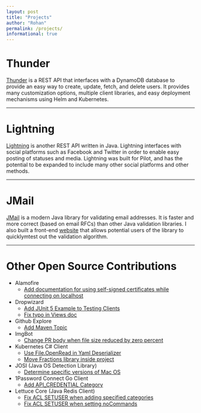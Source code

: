 ```yaml
---
layout: post
title: "Projects"
author: "Rohan"
permalink: /projects/
informational: true
---
```


# Thunder

[Thunder](https://www.github.com/RohanNagar/thunder) is a REST API that interfaces with
a DynamoDB database to provide an easy way to create, update, fetch, and delete users. It provides many
customization options, multiple client libraries, and easy deployment mechanisms using Helm and Kubernetes.

<hr>

# Lightning

[Lightning](https://www.github.com/RohanNagar/lightning) is another REST API written in Java.
Lightning interfaces with social platforms such as Facebook and Twitter in order to enable easy posting of statuses and media.
Lightning was built for Pilot, and has the potential to be expanded to include many other social platforms and other methods.

<hr>

# JMail

[JMail](https://www.github.com/RohanNagar/jmail) is a modern Java library for validating email addresses. It is faster and more
correct (based on email RFCs) than other Java validation libraries. I also built a front-end [website](https://www.rohannagar.com/jmail)
that allows potential users of the library to quicklymtest out the validation algorithm.

<hr>

# Other Open Source Contributions

- Alamofire
  - [Add documentation for using self-signed certificates while connecting on localhost](https://github.com/Alamofire/Alamofire/pull/2462)
- Dropwizard
  - [Add JUnit 5 Example to Testing Clients](https://github.com/dropwizard/dropwizard/pull/2367)
  - [Fix typo in Views doc](https://github.com/dropwizard/dropwizard/pull/2456)
- Github Explore
  - [Add Maven Topic](https://github.com/github/explore/pull/187)
- ImgBot
  - [Change PR body when file size reduced by zero percent](https://github.com/dabutvin/ImgBot/pull/124)
- Kubernetes C# Client 
  - [Use File.OpenRead in Yaml Deserializer](https://github.com/kubernetes-client/csharp/pull/107)
  - [Move Fractions library inside project](https://github.com/kubernetes-client/csharp/pull/194)
- JOSI (Java OS Detection Library)
  - [Determine specific versions of Mac OS](https://github.com/cegredev/josi/pull/2)
- 1Password Connect Go Client
  - [Add API_CREDENTIAL Category](https://github.com/1Password/connect-sdk-go/pull/15)
- Lettuce Core (Java Redis Client)
  - [Fix ACL SETUSER when adding specified categories](https://github.com/lettuce-io/lettuce-core/pull/1839)
  - [Fix ACL SETUSER when setting noCommands](https://github.com/lettuce-io/lettuce-core/pull/1846)
